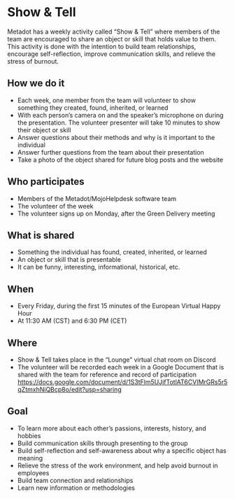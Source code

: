 # Show & Tell 

Metadot has a weekly activity called “Show & Tell” where members of the team are encouraged to share an object or skill that holds value to them.
This activity is done with the intention to build team relationships, encourage self-reflection, improve communication skills, and relieve the stress of burnout.

## How we do it
- Each week, one member from the team will volunteer to show something they created, found, inherited, or learned
- With each person’s camera on and the speaker’s microphone on during the presentation. The volunteer presenter
will take 10 minutes to show their object or skill 
- Answer questions about their methods and why is it important to the individual
- Answer further questions from the team about their presentation
- Take a photo of the object shared for future blog posts and the website 

## Who participates
- Members of the Metadot/MojoHelpdesk software team
- The volunteer of the week
- The volunteer signs up on Monday, after the Green Delivery meeting

## What is shared
- Something the individual has found, created, inherited, or learned
- An object or skill that is presentable 
- It can be funny, interesting, informational, historical, etc.

## When
- Every Friday, during the first 15 minutes of the European Virtual Happy Hour 
- At 11:30 AM (CST) and 6:30 PM (CET)

## Where
- Show & Tell takes place in the “Lounge” virtual chat room on Discord
- The volunteer will be recorded each week in a Google Document that is 
shared with the team for reference and record of participation 
https://docs.google.com/document/d/1S3tFlm5UJjfTotlAT6CVIMrGRs5r5qZtmxhNiQBcp8o/edit?usp=sharing

## Goal
- To learn more about each other’s passions, interests, history, and hobbies
- Build communication skills through presenting to the group
- Build self-reflection and self-awareness about why a specific object has meaning 
- Relieve the stress of the work environment, and help avoid burnout in employees
- Build team connection and relationships 
- Learn new information or methodologies
